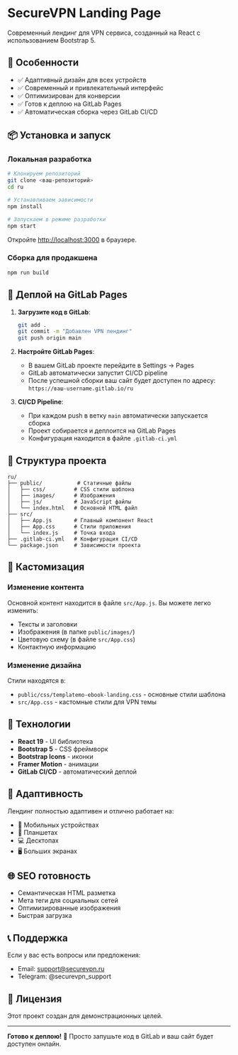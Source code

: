 # SecureVPN Landing Page

Современный лендинг для VPN сервиса, созданный на React с использованием Bootstrap 5.

## 🚀 Особенности

- ✅ Адаптивный дизайн для всех устройств
- ✅ Современный и привлекательный интерфейс
- ✅ Оптимизирован для конверсии
- ✅ Готов к деплою на GitLab Pages
- ✅ Автоматическая сборка через GitLab CI/CD

## 📦 Установка и запуск

### Локальная разработка

```bash
# Клонируем репозиторий
git clone <ваш-репозиторий>
cd ru

# Устанавливаем зависимости
npm install

# Запускаем в режиме разработки
npm start
```

Откройте [http://localhost:3000](http://localhost:3000) в браузере.

### Сборка для продакшена

```bash
npm run build
```

## 🚀 Деплой на GitLab Pages

1. **Загрузите код в GitLab**:
   ```bash
   git add .
   git commit -m "Добавлен VPN лендинг"
   git push origin main
   ```

2. **Настройте GitLab Pages**:
   - В вашем GitLab проекте перейдите в Settings → Pages
   - GitLab автоматически запустит CI/CD pipeline
   - После успешной сборки ваш сайт будет доступен по адресу: `https://ваш-username.gitlab.io/ru`

3. **CI/CD Pipeline**:
   - При каждом push в ветку `main` автоматически запускается сборка
   - Проект собирается и деплоится на GitLab Pages
   - Конфигурация находится в файле `.gitlab-ci.yml`

## 📁 Структура проекта

```
ru/
├── public/           # Статичные файлы
│   ├── css/         # CSS стили шаблона
│   ├── images/      # Изображения
│   ├── js/          # JavaScript файлы
│   └── index.html   # Основной HTML файл
├── src/
│   ├── App.js       # Главный компонент React
│   ├── App.css      # Стили приложения
│   └── index.js     # Точка входа
├── .gitlab-ci.yml   # Конфигурация CI/CD
└── package.json     # Зависимости проекта
```

## 🎨 Кастомизация

### Изменение контента

Основной контент находится в файле `src/App.js`. Вы можете легко изменить:

- Тексты и заголовки
- Изображения (в папке `public/images/`)
- Цветовую схему (в файле `src/App.css`)
- Контактную информацию

### Изменение дизайна

Стили находятся в:
- `public/css/templatemo-ebook-landing.css` - основные стили шаблона
- `src/App.css` - кастомные стили для VPN темы

## 🔧 Технологии

- **React 19** - UI библиотека
- **Bootstrap 5** - CSS фреймворк
- **Bootstrap Icons** - иконки
- **Framer Motion** - анимации
- **GitLab CI/CD** - автоматический деплой

## 📱 Адаптивность

Лендинг полностью адаптивен и отлично работает на:
- 📱 Мобильных устройствах
- 📱 Планшетах
- 💻 Десктопах
- 🖥️ Больших экранах

## 🌐 SEO готовность

- Семантическая HTML разметка
- Мета теги для социальных сетей
- Оптимизированные изображения
- Быстрая загрузка

## 📞 Поддержка

Если у вас есть вопросы или предложения:
- Email: support@securevpn.ru
- Telegram: @securevpn_support

## 📄 Лицензия

Этот проект создан для демонстрационных целей.

---

**Готово к деплою!** 🚀 Просто запушьте код в GitLab и ваш сайт будет доступен онлайн.
